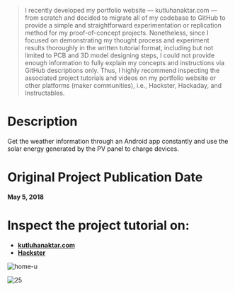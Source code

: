 > I recently developed my portfolio website — kutluhanaktar.com — from scratch and decided to migrate all of my codebase to GitHub to provide a simple and straightforward experimentation or replication method for my proof-of-concept projects. Nonetheless, since I focused on demonstrating my thought process and experiment results thoroughly in the written tutorial format, including but not limited to PCB and 3D model designing steps, I could not provide enough information to fully explain my concepts and instructions via GitHub descriptions only. Thus, I highly recommend inspecting the associated project tutorials and videos on my portfolio website or other platforms (maker communities), i.e., Hackster, Hackaday, and Instructables.

# Description

Get the weather information through an Android app constantly and use the solar energy generated by the PV panel to charge devices.

# Original Project Publication Date

**May 5, 2018**

# Inspect the project tutorial on:

- **[kutluhanaktar.com](https://www.kutluhanaktar.com/projects/Mobile_Weather_Station_Being_Powered_by_Solar_Energy/)**
- **[Hackster](https://www.hackster.io/kutluhan-aktar/mobile-weather-station-being-powered-by-solar-energy-b44820)**


![home-u](https://github.com/user-attachments/assets/334955d3-e319-4104-bed0-fc05e149e1e7)

![25](https://github.com/user-attachments/assets/966e30d6-8604-48f8-b3ac-344b20545001)

